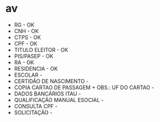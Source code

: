 # av

   - RG - OK
   - CNH - OK
   - CTPS - OK 
   - CPF - OK
   - TITULO ELEITOR - OK
   - PIS/PASEP - OK
   - RA - OK
   - RESIDENCIA - OK
   - ESCOLAR - 
   - CERTIDÃO DE NASCIMENTO - 
   - COPIA CARTAO DE PASSAGEM + OBS.: UF DO CARTAO - 
   - DADOS BANCÁRIOS ITAU - 
   - QUALIFICAÇÃO MANUAL ESOCIAL - 
   - CONSULTA CPF - 
   - SOLICITAÇÃO  - 